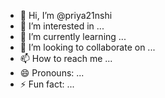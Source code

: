 - 👋 Hi, I’m @priya21nshi
- 👀 I’m interested in ...
- 🌱 I’m currently learning ...
- 💞️ I’m looking to collaborate on ...
- 📫 How to reach me ...
- 😄 Pronouns: ...
- ⚡ Fun fact: ...

<!---
priya21nshi/priya21nshi is a ✨ special ✨ repository because its `README.md` (this file) appears on your GitHub profile.
You can click the Preview link to take a look at your changes.
--->
